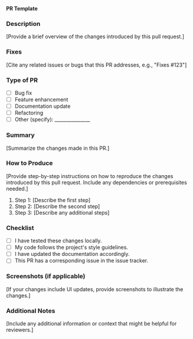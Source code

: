 **PR Template**

### Description

[Provide a brief overview of the changes introduced by this pull request.]

### Fixes

[Cite any related issues or bugs that this PR addresses, e.g., "Fixes #123"]

### Type of PR

- [ ] Bug fix
- [ ] Feature enhancement
- [ ] Documentation update
- [ ] Refactoring
- [ ] Other (specify): _______________

### Summary

[Summarize the changes made in this PR.]

### How to Produce

[Provide step-by-step instructions on how to reproduce the changes introduced by this pull request. Include any dependencies or prerequisites needed.]

1. Step 1: [Describe the first step]
2. Step 2: [Describe the second step]
3. Step 3: [Describe any additional steps]

### Checklist

- [ ] I have tested these changes locally.
- [ ] My code follows the project's style guidelines.
- [ ] I have updated the documentation accordingly.
- [ ] This PR has a corresponding issue in the issue tracker.

### Screenshots (if applicable)

[If your changes include UI updates, provide screenshots to illustrate the changes.]

### Additional Notes

[Include any additional information or context that might be helpful for reviewers.]